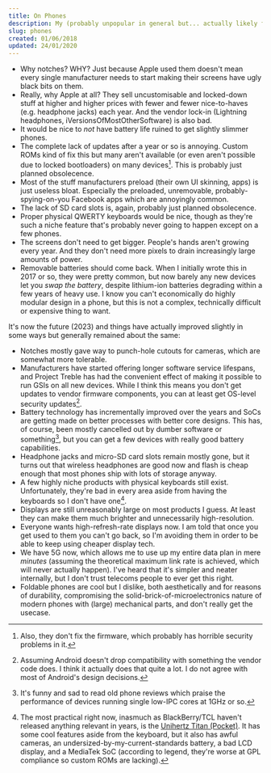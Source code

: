 ```yaml
---
title: On Phones
description: My (probably unpopular in general but... actually likely fairly popular amongst this site's intended audience) opinions on smartphones today.
slug: phones
created: 01/06/2018
updated: 24/01/2020
---
```

* Why notches? WHY? Just because Apple used them doesn't mean every single manufacturer needs to start making their screens have ugly black bits on them.
* Really, why Apple at all? They sell uncustomisable and locked-down stuff at higher and higher prices with fewer and fewer nice-to-haves (e.g. headphone jacks) each year. And the vendor lock-in (Lightning headphones, iVersionsOfMostOtherSoftware) is also bad.
* It would be nice to *not* have battery life ruined to get slightly slimmer phones.
* The complete lack of updates after a year or so is annoying. Custom ROMs kind of fix this but many aren't available (or even aren't possible due to locked bootloaders) on many devices[^4]. This is probably just planned obsolecence.
* Most of the stuff manufacturers preload (their own UI skinning, apps) is just useless bloat. Especially the preloaded, unremovable, probably-spying-on-you Facebook apps which are annoyingly common.
* The lack of SD card slots is, again, probably just planned obsolecence.
* Proper physical QWERTY keyboards would be nice, though as they're such a niche feature that's probably never going to happen except on a few phones.
* The screens don't need to get bigger. People's hands aren't growing every year. And they don't need more pixels to drain increasingly large amounts of power.
* Removable batteries should come back. When I initially wrote this in 2017 or so, they were pretty common, but now barely any new devices let you *swap the battery*, despite lithium-ion batteries degrading within a few years of heavy use. I know you can't economically do highly modular design in a phone, but this is not a complex, technically difficult or expensive thing to want.

It's now the future (2023) and things have actually improved slightly in some ways but generally remained about the same:

* Notches mostly gave way to punch-hole cutouts for cameras, which are somewhat more tolerable.
* Manufacturers have started offering longer software service lifespans, and Project Treble has had the convenient effect of making it possible to run GSIs on all new devices. While I think this means you don't get updates to vendor firmware components, you can at least get OS-level security updates[^1].
* Battery technology has incrementally improved over the years and SoCs are getting made on better processes with better core designs. This has, of course, been mostly cancelled out by dumber software or something[^2], but you can get a few devices with really good battery capabilities.
* Headphone jacks and micro-SD card slots remain mostly gone, but it turns out that wireless headphones are good now and flash is cheap enough that most phones ship with lots of storage anyway.
* A few highly niche products with physical keyboards still exist. Unfortunately, they're bad in every area aside from having the keyboards so I don't have one[^3].
* Displays are still unreasonably large on most products I guess. At least they can make them much brighter and unnecessarily high-resolution.
* Everyone wants high-refresh-rate displays now. I am told that once you get used to them you can't go back, so I'm avoiding them in order to be able to keep using cheaper display tech.
* We have 5G now, which allows me to use up my entire data plan in mere *minutes* (assuming the theoretical maximum link rate is achieved, which will never actually happen). I've heard that it's simpler and neater internally, but I don't trust telecoms people to ever get this right.
* Foldable phones are cool but I dislike, both aesthetically and for reasons of durability, compromising the solid-brick-of-microelectronics nature of modern phones with (large) mechanical parts, and don't really get the usecase.

[^1]: Assuming Android doesn't drop compatibility with something the vendor code does. I think it actually does that quite a lot. I do not agree with most of Android's design decisions.

[^2]: It's funny and sad to read old phone reviews which praise the performance of devices running single low-IPC cores at 1GHz or so.

[^3]: The most practical right now, inasmuch as BlackBerry/TCL haven't released anything relevant in years, is the [Unihertz Titan (Pocket)](https://www.unihertz.com/products/titan-pocket). It has some cool features aside from the keyboard, but it also has awful cameras, an undersized-by-my-current-standards battery, a bad LCD display, and a MediaTek SoC (according to legend, they're worse at GPL compliance so custom ROMs are lacking).

[^4]: Also, they don't fix the firmware, which probably has horrible security problems in it.